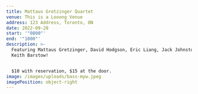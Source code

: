 ```yaml
---
title: Mattaus Gretzinger Quartet
venue: This is a Looong Venue
address: 123 Address, Toronto, ON
date: 2022-09-28
start: '"0800"'
end: '"1000"'
description: >-
  Featuring Mattaus Gretzinger, David Hodgson, Eric Liang, Jack Johnston, and
  Keith Barstow!


  $10 with reservation, $15 at the door.
image: /images/uploads/bass-myw.jpeg
imagePosition: object-right
---
```

